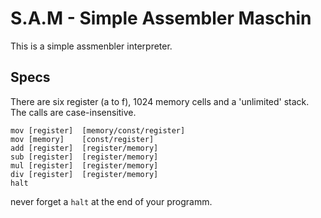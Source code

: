 # S.A.M - Simple Assembler Maschin

This is a simple assmenbler interpreter.

## Specs
There are six register (a to f), 1024 memory cells and a 'unlimited' stack.
The calls are case-insensitive.

``` ASM
mov [register]  [memory/const/register]
mov [memory]    [const/register]
add [register]  [register/memory]
sub [register]  [register/memory]
mul [register]  [register/memory]
div [register]  [register/memory]
halt
```

never forget a `halt` at the end of your programm.